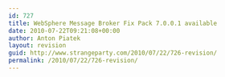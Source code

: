 ```yaml
---
id: 727
title: WebSphere Message Broker Fix Pack 7.0.0.1 available
date: 2010-07-22T09:21:08+00:00
author: Anton Piatek
layout: revision
guid: http://www.strangeparty.com/2010/07/22/726-revision/
permalink: /2010/07/22/726-revision/
---
```

